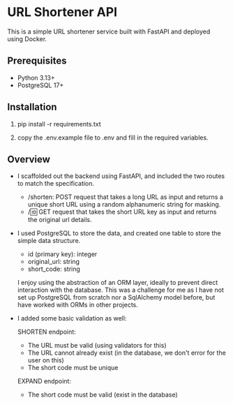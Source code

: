 # URL Shortener API

This is a simple URL shortener service built with FastAPI and deployed using Docker.

## Prerequisites

*   Python 3.13+
*   PostgreSQL 17+

## Installation

1. pip install -r requirements.txt

2. copy the .env.example file to .env and fill in the required variables.

## Overview

- I scaffolded out the backend using FastAPI, and included the two routes to match the specification.

  * /shorten: POST request that takes a long URL as input and returns a unique short URL using a random alphanumeric string for masking.
  * /:id: GET request that takes the short URL key as input and returns the original url details.

- I used PostgreSQL to store the data, and created one table to store the simple data structure.

  * id (primary key): integer
  * original_url: string
  * short_code: string

  I enjoy using the abstraction of an ORM layer, ideally to prevent direct interaction with the database.
  This was a challenge for me as I have not set up PostgreSQL from scratch nor a SqlAlchemy model before, but have worked with ORMs in other projects.

- I added some basic validation as well:

  SHORTEN endpoint:
  * The URL must be valid (using validators for this)
  * The URL cannot already exist (in the database, we don't error for the user on this)
  * The short code must be unique
  
  EXPAND endpoint:
  * The short code must be valid (exist in the database)





